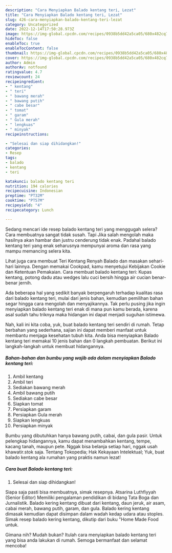 ```yaml
---
description: "Cara Menyiapkan Balado kentang teri, Lezat"
title: "Cara Menyiapkan Balado kentang teri, Lezat"
slug: 426-cara-menyiapkan-balado-kentang-teri-lezat
category: Uncategorized
date: 2022-12-14T17:50:28.973Z
image: https://img-global.cpcdn.com/recipes/0938b5dd42a5ca05/680x482cq70/balado-kentang-teri-foto-resep-utama.jpg
hideToc: false
enableToc: true
enableTocContent: false
thumbnail: https://img-global.cpcdn.com/recipes/0938b5dd42a5ca05/680x482cq70/balado-kentang-teri-foto-resep-utama.jpg
cover: https://img-global.cpcdn.com/recipes/0938b5dd42a5ca05/680x482cq70/balado-kentang-teri-foto-resep-utama.jpg
author: Admin
authorAv: notfound
ratingvalue: 4.7
reviewcount: 24
recipeingredient:
- " kentang"
- " teri"
- " bawang merah"
- " bawang putih"
- " cabe besar"
- " tomat"
- " garam"
- " Gula merah"
- " lengkuas"
- " minyak"
recipeinstructions:

- "Selesai dan siap dihidangkan!"
categories:
- Resep
tags:
- balado
- kentang
- teri

katakunci: balado kentang teri 
nutrition: 194 calories
recipecuisine: Indonesian
preptime: "PT32M"
cooktime: "PT57M"
recipeyield: "4"
recipecategory: Lunch

---
```



Sedang mencari ide resep balado kentang teri yang menggugah selera? Cara membuatnya sangat tidak susah. Tapi Jika salah mengolah maka hasilnya akan hambar dan justru cenderung tidak enak. Padahal balado kentang teri yang enak seharusnya mempunyai aroma dan rasa yang mampu memancing selera kita.


Lihat juga cara membuat Teri Kentang Renyah Balado dan masakan sehari-hari lainnya. Dengan memakai Cookpad, kamu menyetujui Kebijakan Cookie dan Ketentuan Pemakaian. Cara membuat balado kentang teri: Kupas kentang, potong dadu atau wedges lalu cuci bersih hingga air cucian benar-benar jernih.

Ada beberapa hal yang sedikit banyak berpengaruh terhadap kualitas rasa dari balado kentang teri, mulai dari jenis bahan, kemudian pemilihan bahan segar hingga cara mengolah dan menyajikannya. Tak perlu pusing jika ingin menyiapkan balado kentang teri enak di mana pun kamu berada, karena asal sudah tahu triknya maka hidangan ini dapat menjadi suguhan istimewa.


Nah, kali ini kita coba, yuk, buat balado kentang teri sendiri di rumah. Tetap berbahan yang sederhana, sajian ini dapat memberi manfaat untuk membantu menjaga kesehatan tubuh kita. Anda bisa menyiapkan Balado kentang teri memakai 10 jenis bahan dan 0 langkah pembuatan. Berikut ini langkah-langkah untuk membuat hidangannya.

<!--inarticleads1-->

##### Bahan-bahan dan bumbu yang wajib ada dalam menyiapkan Balado kentang teri:

1. Ambil  kentang
1. Ambil  teri
1. Sediakan  bawang merah
1. Ambil  bawang putih
1. Sediakan  cabe besar
1. Siapkan  tomat
1. Persiapkan  garam
1. Persiapkan  Gula merah
1. Siapkan  lengkuas
1. Persiapkan  minyak


Bumbu yang dibutuhkan hanya bawang putih, cabai, dan gula pasir. Untuk pelengkap hidangannya, kamu dapat menambahkan kentang, tempe, kacang tanah, maupun pete. Nggak bisa belanja setiap hari, nggak usah khawatir.stok saja. Tentang Tokopedia; Hak Kekayaan Intelektual; Yuk, buat balado kentang ala rumahan yang praktis namun lezat! 

<!--inarticleads2-->

##### Cara buat Balado kentang teri:


1. Selesai dan siap dihidangkan!

Siapa saja pasti bisa membuatnya, simak resepnya. Atsarina Luthfiyyah (Senior Editor) Memiliki pengalaman pendidikan di bidang Tata Boga dan Jurnalistik. Balado kering kentang dibuat dari kentang, daun jeruk, air asam, cabai merah, bawang putih, garam, dan gula. Balado kering kentang dimasak kemudian dapat disimpan dalam wadah kedap udara atau stoples. Simak resep balado kering kentang, dikutip dari buku &#34;Home Made Food untuk. 

Gimana nih? Mudah bukan? Itulah cara menyiapkan balado kentang teri yang bisa anda lakukan di rumah. Semoga bermanfaat dan selamat mencoba!
